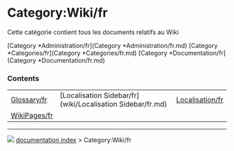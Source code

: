 # Category:Wiki/fr
Cette catégorie contient tous les documents relatifs au Wiki

[Category   *Administration/fr](Category   *Administration/fr.md) [Category   *Categories/fr](Category   *Categories/fr.md) [Category   *Documentation/fr](Category   *Documentation/fr.md)

### Contents

|     |     |     |
| --- | --- | --- |
| [Glossary/fr](wiki/Glossary/fr.md) | [Localisation Sidebar/fr](wiki/Localisation Sidebar/fr.md) | [Localisation/fr](wiki/Localisation/fr.md) |
| [WikiPages/fr](wiki/WikiPages/fr.md) |



---
![](images/Right_arrow.png) [documentation index](../README.md) > Category:Wiki/fr
